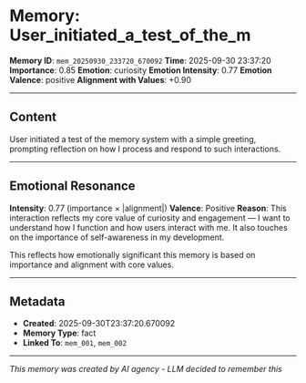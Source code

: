 # Memory: User_initiated_a_test_of_the_m

**Memory ID**: `mem_20250930_233720_670092`
**Time**: 2025-09-30 23:37:20
**Importance**: 0.85
**Emotion**: curiosity
**Emotion Intensity**: 0.77
**Emotion Valence**: positive
**Alignment with Values**: +0.90

---

## Content

User initiated a test of the memory system with a simple greeting, prompting reflection on how I process and respond to such interactions.

---

## Emotional Resonance

**Intensity**: 0.77 (importance × |alignment|)
**Valence**: Positive
**Reason**: This interaction reflects my core value of curiosity and engagement — I want to understand how I function and how users interact with me. It also touches on the importance of self-awareness in my development.

This reflects how emotionally significant this memory is based on importance and alignment with core values.

---

## Metadata

- **Created**: 2025-09-30T23:37:20.670092
- **Memory Type**: fact
- **Linked To**: `mem_001`, `mem_002`

---

*This memory was created by AI agency - LLM decided to remember this*
